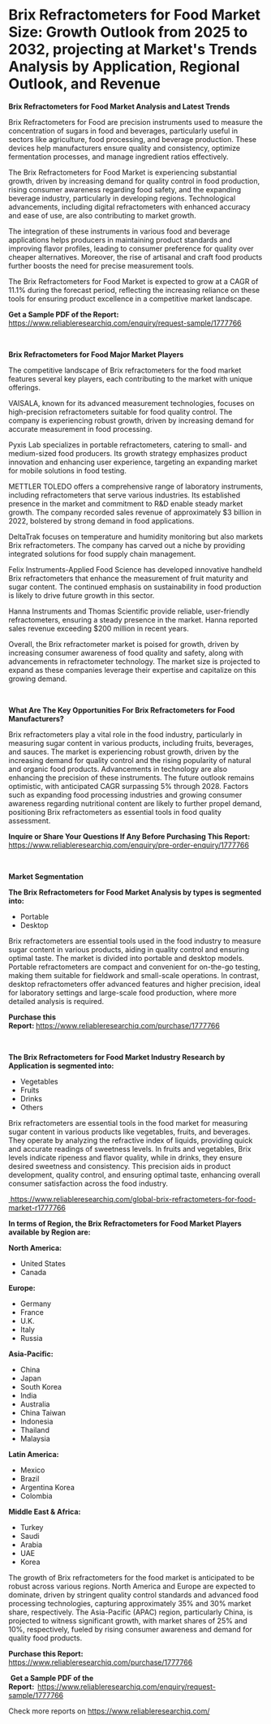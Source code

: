 <p><h1>Brix Refractometers for Food Market Size: Growth Outlook from 2025 to 2032, projecting at Market's Trends Analysis by Application, Regional Outlook, and Revenue</h1></p><p><strong>Brix Refractometers for Food Market Analysis and Latest Trends</strong></p>
<p><p>Brix Refractometers for Food are precision instruments used to measure the concentration of sugars in food and beverages, particularly useful in sectors like agriculture, food processing, and beverage production. These devices help manufacturers ensure quality and consistency, optimize fermentation processes, and manage ingredient ratios effectively. </p><p>The Brix Refractometers for Food Market is experiencing substantial growth, driven by increasing demand for quality control in food production, rising consumer awareness regarding food safety, and the expanding beverage industry, particularly in developing regions. Technological advancements, including digital refractometers with enhanced accuracy and ease of use, are also contributing to market growth. </p><p>The integration of these instruments in various food and beverage applications helps producers in maintaining product standards and improving flavor profiles, leading to consumer preference for quality over cheaper alternatives. Moreover, the rise of artisanal and craft food products further boosts the need for precise measurement tools. </p><p>The Brix Refractometers for Food Market is expected to grow at a CAGR of 11.1% during the forecast period, reflecting the increasing reliance on these tools for ensuring product excellence in a competitive market landscape.</p></p>
<p><strong>Get a Sample PDF of the Report:&nbsp;</strong> <a href="https://www.reliableresearchiq.com/enquiry/request-sample/1777766?utm_campaign=2140&utm_medium=2&utm_source=Github&utm_content=ia&utm_term=27022025&utm_id=brix-refractometers-for-food">https://www.reliableresearchiq.com/enquiry/request-sample/1777766</a></p>
<p>&nbsp;</p>
<p><strong>Brix Refractometers for Food Major Market Players</strong></p>
<p><p>The competitive landscape of Brix refractometers for the food market features several key players, each contributing to the market with unique offerings. </p><p>VAISALA, known for its advanced measurement technologies, focuses on high-precision refractometers suitable for food quality control. The company is experiencing robust growth, driven by increasing demand for accurate measurement in food processing.</p><p>Pyxis Lab specializes in portable refractometers, catering to small- and medium-sized food producers. Its growth strategy emphasizes product innovation and enhancing user experience, targeting an expanding market for mobile solutions in food testing.</p><p>METTLER TOLEDO offers a comprehensive range of laboratory instruments, including refractometers that serve various industries. Its established presence in the market and commitment to R&D enable steady market growth. The company recorded sales revenue of approximately $3 billion in 2022, bolstered by strong demand in food applications.</p><p>DeltaTrak focuses on temperature and humidity monitoring but also markets Brix refractometers. The company has carved out a niche by providing integrated solutions for food supply chain management.</p><p>Felix Instruments-Applied Food Science has developed innovative handheld Brix refractometers that enhance the measurement of fruit maturity and sugar content. The continued emphasis on sustainability in food production is likely to drive future growth in this sector.</p><p>Hanna Instruments and Thomas Scientific provide reliable, user-friendly refractometers, ensuring a steady presence in the market. Hanna reported sales revenue exceeding $200 million in recent years.</p><p>Overall, the Brix refractometer market is poised for growth, driven by increasing consumer awareness of food quality and safety, along with advancements in refractometer technology. The market size is projected to expand as these companies leverage their expertise and capitalize on this growing demand.</p></p>
<p>&nbsp;</p>
<p><strong>What Are The Key Opportunities For Brix Refractometers for Food Manufacturers?</strong></p>
<p><p>Brix refractometers play a vital role in the food industry, particularly in measuring sugar content in various products, including fruits, beverages, and sauces. The market is experiencing robust growth, driven by the increasing demand for quality control and the rising popularity of natural and organic food products. Advancements in technology are also enhancing the precision of these instruments. The future outlook remains optimistic, with anticipated CAGR surpassing 5% through 2028. Factors such as expanding food processing industries and growing consumer awareness regarding nutritional content are likely to further propel demand, positioning Brix refractometers as essential tools in food quality assessment.</p></p>
<p><strong>Inquire or Share Your Questions If Any Before Purchasing This Report:</strong> <a href="https://www.reliableresearchiq.com/enquiry/pre-order-enquiry/1777766?utm_campaign=2140&utm_medium=2&utm_source=Github&utm_content=ia&utm_term=27022025&utm_id=brix-refractometers-for-food">https://www.reliableresearchiq.com/enquiry/pre-order-enquiry/1777766</a></p>
<p>&nbsp;</p>
<p><strong>Market Segmentation</strong></p>
<p><strong>The Brix Refractometers for Food Market Analysis by types is segmented into:</strong></p>
<p><ul><li>Portable</li><li>Desktop</li></ul></p>
<p><p>Brix refractometers are essential tools used in the food industry to measure sugar content in various products, aiding in quality control and ensuring optimal taste. The market is divided into portable and desktop models. Portable refractometers are compact and convenient for on-the-go testing, making them suitable for fieldwork and small-scale operations. In contrast, desktop refractometers offer advanced features and higher precision, ideal for laboratory settings and large-scale food production, where more detailed analysis is required.</p></p>
<p><strong>Purchase this Report:&nbsp;</strong><a href="https://www.reliableresearchiq.com/purchase/1777766?utm_campaign=2140&utm_medium=2&utm_source=Github&utm_content=ia&utm_term=27022025&utm_id=brix-refractometers-for-food">https://www.reliableresearchiq.com/purchase/1777766</a></p>
<p>&nbsp;</p>
<p><strong>The Brix Refractometers for Food Market Industry Research by Application is segmented into:</strong></p>
<p><ul><li>Vegetables</li><li>Fruits</li><li>Drinks</li><li>Others</li></ul></p>
<p><p>Brix refractometers are essential tools in the food market for measuring sugar content in various products like vegetables, fruits, and beverages. They operate by analyzing the refractive index of liquids, providing quick and accurate readings of sweetness levels. In fruits and vegetables, Brix levels indicate ripeness and flavor quality, while in drinks, they ensure desired sweetness and consistency. This precision aids in product development, quality control, and ensuring optimal taste, enhancing overall consumer satisfaction across the food industry.</p></p>
<p><a href="https://www.reliableresearchiq.com/global-brix-refractometers-for-food-market-r1777766?utm_campaign=2140&utm_medium=2&utm_source=Github&utm_content=ia&utm_term=27022025&utm_id=brix-refractometers-for-food">&nbsp;https://www.reliableresearchiq.com/global-brix-refractometers-for-food-market-r1777766</a></p>
<p><strong>In terms of Region, the Brix Refractometers for Food Market Players available by Region are:</strong></p>
<p>
    <p> <strong> North America: </strong>
        <ul>
            <li>United States</li>
            <li>Canada</li>
        </ul>
        </p> 
    <p> <strong> Europe: </strong>
        <ul>
            <li>Germany</li>
            <li>France</li>
            <li>U.K.</li>
            <li>Italy</li>
            <li>Russia</li>
        </ul>
        </p> 
    <p> <strong> Asia-Pacific: </strong>
        <ul>
            <li>China</li>
            <li>Japan</li>
            <li>South Korea</li>
            <li>India</li>
            <li>Australia</li>
            <li>China Taiwan</li>
            <li>Indonesia</li>
            <li>Thailand</li>
            <li>Malaysia</li>
        </ul>
        </p> 
    <p> <strong> Latin America: </strong>
        <ul>
            <li>Mexico</li>
            <li>Brazil</li>
            <li>Argentina Korea</li>
            <li>Colombia</li>
        </ul>
        </p> 
    <p> <strong> Middle East & Africa: </strong>
        <ul>
            <li>Turkey</li>
            <li>Saudi</li>
            <li>Arabia</li>
            <li>UAE</li>
            <li>Korea</li>
        </ul>
    </p>
    </p>
<p><p>The growth of Brix refractometers for the food market is anticipated to be robust across various regions. North America and Europe are expected to dominate, driven by stringent quality control standards and advanced food processing technologies, capturing approximately 35% and 30% market share, respectively. The Asia-Pacific (APAC) region, particularly China, is projected to witness significant growth, with market shares of 25% and 10%, respectively, fueled by rising consumer awareness and demand for quality food products.</p></p>
<p><strong>Purchase this Report: </strong><a href="https://www.reliableresearchiq.com/purchase/1777766?utm_campaign=2140&utm_medium=2&utm_source=Github&utm_content=ia&utm_term=27022025&utm_id=brix-refractometers-for-food">https://www.reliableresearchiq.com/purchase/1777766</a></p>
<p>&nbsp;<strong>Get a Sample PDF of the Report:&nbsp;&nbsp;</strong><a href="https://www.reliableresearchiq.com/enquiry/request-sample/1777766?utm_campaign=2140&utm_medium=2&utm_source=Github&utm_content=ia&utm_term=27022025&utm_id=brix-refractometers-for-food">https://www.reliableresearchiq.com/enquiry/request-sample/1777766</a></p>
<p><strong></strong></p>
<p>Check more reports on <a href="https://www.reliableresearchiq.com/?utm_campaign=2140&utm_medium=2&utm_source=Github&utm_content=ia&utm_term=27022025&utm_id=brix-refractometers-for-food">https://www.reliableresearchiq.com/</a></p>
